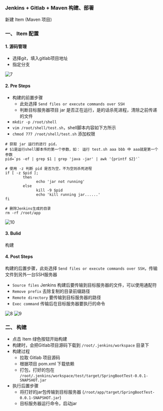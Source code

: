 ### Jenkins + Gitlab  + Maven 构建、部署
新建 Item (Maven 项目)
### 一、 Item 配置
#### 1. 源码管理
* 选择git，填入gitlab项目地址
* 指定分支

![7](https://fgq233.github.io/imgs/jenkins/007.jpg)

#### 2. Pre Steps
* 构建的前置步骤
  * 此处选择 `Send files or execute commands over SSH`
  * 判断目标服务器项目 jar 是否正在运行，是的话杀死进程，清除之前传递的文件
* `mkdir -p /root/shell`
* `vim /root/shell/test.sh`，shell脚本内容如下方所示
* `chmod 777 /root/shell/test.sh` 添加权限

```
# 获取 jar 运行的进行 pid，
# $1是运行shell脚本传的第一个参数，如： 运行 test.sh aaa bbb 中 aaa就是第一个参数
pid=`ps -ef | grep $1 | grep 'java -jar' | awk '{printf $2}'`

# 使用 -z 判断 pid 是否为空，不为空则杀死进程
if [ -z $pid ];
        then
              echo 'jar not running'
        else
              kill -9 $pid
              echo 'kill running jar......'
fi

# 删除Jenkins生成的目录
rm -rf /root/app
```

![10](https://fgq233.github.io/imgs/jenkins/010.png)


#### 3. Bulid 
构建

#### 4. Post Steps
构建的后置步骤，此处选择 `Send files or execute commands over SSH`，传输文件到另外一台SSH服务器
* `Source files` Jenkins 构建后要传输到目标服务器的文件，可以使用通配符
* `Remove prefix`    去除复制的目录前缀路径
* `Remote directory` 要传输到目标服务器的路径
* `Exec command`     传输后在目标服务器要执行的命令


![8](https://fgq233.github.io/imgs/jenkins/008.jpg)
![9](https://fgq233.github.io/imgs/jenkins/009.png)


### 二、 构建
* 点击 Item 绿色按钮开始构建
* 构建时，会把Gitlab项目源码下载到 `/root/.jenkins/workspace` 目录下
* 构建过程
  * 拉取 Gitlab 项目源码
  * 根据项目 pom.xml 下载依赖
  * 打包，打好的包在 `/root/.jenkins/workspace/test/target/SpringBootTest-0.0.1-SNAPSHOT.jar`
* 执行后置步骤
  * 将打好的jar包传输到目标服务器 (`/root/app/target/SpringBootTest-0.0.1-SNAPSHOT.jar`)
  * 目标服务器运行命令，启动jar


 
